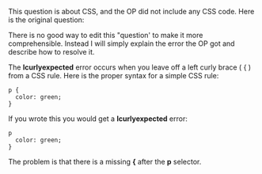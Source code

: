 This question is about CSS, and the OP did not include any CSS code. Here is the original question:

There is no good way to edit this "question' to make it more comprehensible. Instead I will simply explain the error the OP got and describe how to resolve it.

The **lcurlyexpected** error occurs when you leave off a left curly brace ( { ) from a CSS rule. Here is the proper syntax for a simple CSS rule:

    p {
      color: green;
    }

If you wrote this you would get a **lcurlyexpected** error:

    p 
      color: green;
    }

The problem is that there is a missing **{** after the **p** selector.



